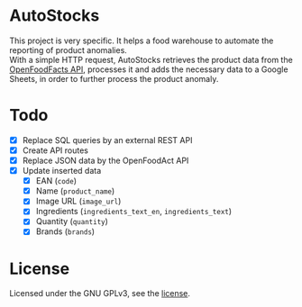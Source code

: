 # AutoStocks

This project is very specific. It helps a food warehouse to automate the reporting of product anomalies.  
With a simple HTTP request, AutoStocks retrieves the product data from the [OpenFoodFacts API](https://fr.openfoodfacts.org/data), processes it and adds the necessary data to a Google Sheets, in order to further process the product anomaly.

# Todo
  - [x] Replace SQL queries by an external REST API
  - [x] Create API routes
  - [x] Replace JSON data by the OpenFoodAct API
  - [x] Update inserted data
    - [x] EAN (`code`)
    - [x] Name (`product_name`)
    - [x] Image URL (`image_url`)
    - [x] Ingredients (`ingredients_text_en`, `ingredients_text`)
    - [x] Quantity (`quantity`)
    - [x] Brands (`brands`)

# License
Licensed under the GNU GPLv3, see the [license](./LICENSE).
